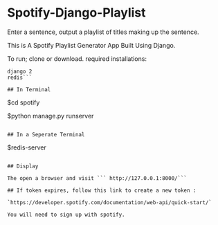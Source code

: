 # Spotify-Django-Playlist
Enter a sentence, output a playlist of titles making up the sentence.


This is A Spotify Playlist Generator App Built Using Django.

To run; clone or download.
required installations: 

```python3
django 2
redis```

## In Terminal
```
$cd spotify

$python manage.py runserver
```

## In a Seperate Terminal 

```
$redis-server
```

## Display

The open a browser and visit ``` http://127.0.0.1:8000/```

## If token expires, follow this link to create a new token : 

`https://developer.spotify.com/documentation/web-api/quick-start/`

You will need to sign up with spotify.

